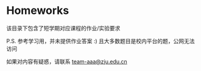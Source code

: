 # Homeworks

该目录下包含了短学期对应课程的作业/实验要求

P.S. 参考学习用，并未提供作业答案 :) 且大多数题目是校内平台的题，公网无法访问

如果对内容有疑惑，请联系 team-aaa@zju.edu.cn
